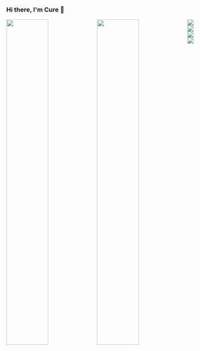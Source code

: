 ### Hi there, I'm Cure 👋

<img align="left" width="47%" src="https://github-readme-stats.vercel.app/api?username=cure6&show_icons=true&theme=radical"/>

<img align="left" width="47%" src="https://github-readme-stats.vercel.app/api/top-langs/?username=cure6&layout=compact"/>

<img align="left" src="https://img.shields.io/badge/html5-%23E34F26.svg?style=for-the-badge&logo=html5&logoColor=white"/>
<img align="left" src="https://img.shields.io/badge/javascript-%23323330.svg?style=for-the-badge&logo=javascript&logoColor=%23F7DF1E"/>
<img align="left" src="https://img.shields.io/badge/lua-%232C2D72.svg?style=for-the-badge&logo=lua&logoColor=white"/>
<img align="left" src="https://img.shields.io/badge/css3-%231572B6.svg?style=for-the-badge&logo=css3&logoColor=white"/>
